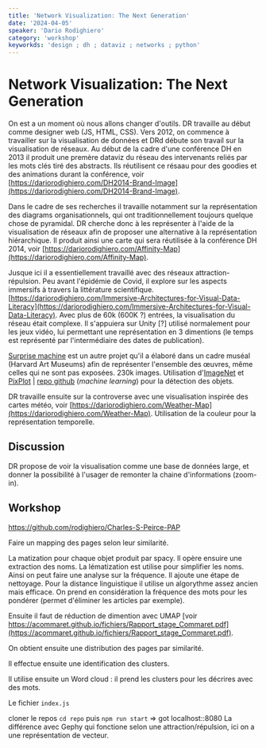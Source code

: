 ```yaml
---
title: 'Network Visualization: The Next Generation'
date: '2024-04-05'
speaker: 'Dario Rodighiero'
category: 'workshop'
keyworkds: 'design ; dh ; dataviz ; networks ; python'
---
```


# Network Visualization: The Next Generation

On est a un moment où nous allons changer d'outils.
DR travaille au début comme designer web (JS, HTML, CSS).
Vers 2012, on commence à travailler sur la visualisation de données et DRd débute son travail sur la visualisation de réseaux.
Au début de la cadre d'une conférence DH en 2013 il produit une premère dataviz du réseau des intervenants reliés par les mots clés tiré des abstracts. Ils réutilisent ce résaau pour des goodies et des animations durant la conférence, voir [https://dariorodighiero.com/DH2014-Brand-Image](https://dariorodighiero.com/DH2014-Brand-Image).

Dans le cadre de ses recherches il travaille notamment sur la représentation des diagrams organisationnels, qui ont traditionnellement toujours quelque chose de pyramidal. DR cherche donc à les représenter à l'aide de la visualisation de réseaux afin de proposer une alternative à la représentation hiérarchique. Il produit ainsi une carte qui sera réutilisée à la conférence DH 2014, voir [https://dariorodighiero.com/Affinity-Map](https://dariorodighiero.com/Affinity-Map).

Jusque ici il a essentiellement travaillé avec des réseaux attraction-répulsion. Peu avant l'épidémie de Covid, il explore sur les aspects immersifs à travers la littérature scientifique.[https://dariorodighiero.com/Immersive-Architectures-for-Visual-Data-Literacy](https://dariorodighiero.com/Immersive-Architectures-for-Visual-Data-Literacy). Avec plus de 60k (600K ?) entrées, la visualisation du réseau était complexe. Il s'appuiera sur Unity [?] utilisé normalement pour les jeux vidéo, lui permettant une représentation en 3 dimentions (le temps est représenté par l'intermédiaire des dates de publication).

[Surprise machine](https://dariorodighiero.com/Surprise-Machines) est un autre projet qu'il a élaboré dans un cadre muséal (Harvard Art Museums) afin de représenter l'ensemble des œuvres, même celles qui ne sont pas exposées. 230k images. Utilisation d'[ImageNet](https://www.image-net.org/) et [PixPlot](https://dhlab.yale.edu/projects/pixplot/) | [repo github](https://github.com/YaleDHLab/pix-plot) (_machine learning_) pour la détection des objets.

DR travaille ensuite sur la controverse avec une visualisation inspirée des cartes météo, voir [https://dariorodighiero.com/Weather-Map](https://dariorodighiero.com/Weather-Map). Utilisation de la couleur pour la représentation temporelle.

## Discussion
DR propose de voir la visualisation comme une base de données large, et donner la possibilité à l'usager de remonter la chaine d'informations (zoom-in).

## Workshop
https://github.com/rodighiero/Charles-S-Peirce-PAP

Faire un mapping des pages selon leur similarité.

La matization pour chaque objet produit par spacy. Il opère ensuire une extraction des noms. La lématization est utilise pour simplifier les noms. Ainsi on peut faire une analyse sur la fréquence. Il ajoute une étape de nettoyage. Pour la distance linguistique il utilise un algorythme assez ancien mais efficace. On prend en considération la fréquence des mots pour les pondérer (permet d'éliminer les articles par exemple).

Ensuite il faut de réduction de dimention avec UMAP [voir https://acommaret.github.io/fichiers/Rapport_stage_Commaret.pdf](https://acommaret.github.io/fichiers/Rapport_stage_Commaret.pdf).

On obtient ensuite une distribution des pages par similarité. 

Il effectue ensuite une identification des clusters.

Il utilise ensuite un Word cloud : il prend les clusters pour les décrires avec des mots.

Le fichier `index.js`

cloner le repos `cd repo` puis `npm run start` => got localhost::8080
La différence avec Gephy qui fonctione selon une attraction/répulsion, ici on a une représentation de vecteur.
